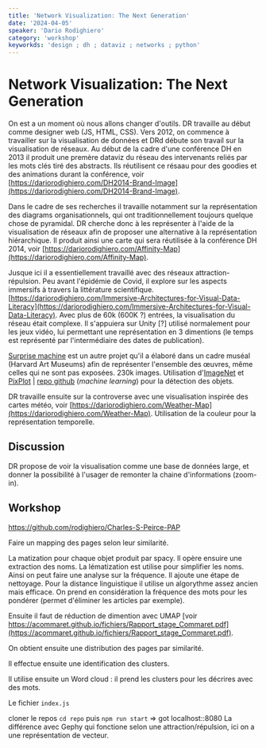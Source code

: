 ```yaml
---
title: 'Network Visualization: The Next Generation'
date: '2024-04-05'
speaker: 'Dario Rodighiero'
category: 'workshop'
keyworkds: 'design ; dh ; dataviz ; networks ; python'
---
```


# Network Visualization: The Next Generation

On est a un moment où nous allons changer d'outils.
DR travaille au début comme designer web (JS, HTML, CSS).
Vers 2012, on commence à travailler sur la visualisation de données et DRd débute son travail sur la visualisation de réseaux.
Au début de la cadre d'une conférence DH en 2013 il produit une premère dataviz du réseau des intervenants reliés par les mots clés tiré des abstracts. Ils réutilisent ce résaau pour des goodies et des animations durant la conférence, voir [https://dariorodighiero.com/DH2014-Brand-Image](https://dariorodighiero.com/DH2014-Brand-Image).

Dans le cadre de ses recherches il travaille notamment sur la représentation des diagrams organisationnels, qui ont traditionnellement toujours quelque chose de pyramidal. DR cherche donc à les représenter à l'aide de la visualisation de réseaux afin de proposer une alternative à la représentation hiérarchique. Il produit ainsi une carte qui sera réutilisée à la conférence DH 2014, voir [https://dariorodighiero.com/Affinity-Map](https://dariorodighiero.com/Affinity-Map).

Jusque ici il a essentiellement travaillé avec des réseaux attraction-répulsion. Peu avant l'épidémie de Covid, il explore sur les aspects immersifs à travers la littérature scientifique.[https://dariorodighiero.com/Immersive-Architectures-for-Visual-Data-Literacy](https://dariorodighiero.com/Immersive-Architectures-for-Visual-Data-Literacy). Avec plus de 60k (600K ?) entrées, la visualisation du réseau était complexe. Il s'appuiera sur Unity [?] utilisé normalement pour les jeux vidéo, lui permettant une représentation en 3 dimentions (le temps est représenté par l'intermédiaire des dates de publication).

[Surprise machine](https://dariorodighiero.com/Surprise-Machines) est un autre projet qu'il a élaboré dans un cadre muséal (Harvard Art Museums) afin de représenter l'ensemble des œuvres, même celles qui ne sont pas exposées. 230k images. Utilisation d'[ImageNet](https://www.image-net.org/) et [PixPlot](https://dhlab.yale.edu/projects/pixplot/) | [repo github](https://github.com/YaleDHLab/pix-plot) (_machine learning_) pour la détection des objets.

DR travaille ensuite sur la controverse avec une visualisation inspirée des cartes météo, voir [https://dariorodighiero.com/Weather-Map](https://dariorodighiero.com/Weather-Map). Utilisation de la couleur pour la représentation temporelle.

## Discussion
DR propose de voir la visualisation comme une base de données large, et donner la possibilité à l'usager de remonter la chaine d'informations (zoom-in).

## Workshop
https://github.com/rodighiero/Charles-S-Peirce-PAP

Faire un mapping des pages selon leur similarité.

La matization pour chaque objet produit par spacy. Il opère ensuire une extraction des noms. La lématization est utilise pour simplifier les noms. Ainsi on peut faire une analyse sur la fréquence. Il ajoute une étape de nettoyage. Pour la distance linguistique il utilise un algorythme assez ancien mais efficace. On prend en considération la fréquence des mots pour les pondérer (permet d'éliminer les articles par exemple).

Ensuite il faut de réduction de dimention avec UMAP [voir https://acommaret.github.io/fichiers/Rapport_stage_Commaret.pdf](https://acommaret.github.io/fichiers/Rapport_stage_Commaret.pdf).

On obtient ensuite une distribution des pages par similarité. 

Il effectue ensuite une identification des clusters.

Il utilise ensuite un Word cloud : il prend les clusters pour les décrires avec des mots.

Le fichier `index.js`

cloner le repos `cd repo` puis `npm run start` => got localhost::8080
La différence avec Gephy qui fonctione selon une attraction/répulsion, ici on a une représentation de vecteur.
